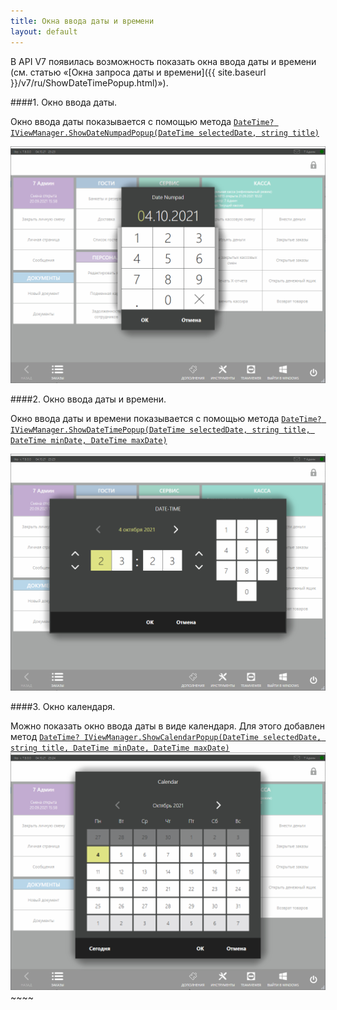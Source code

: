 ```yaml
---
title: Окна ввода даты и времени
layout: default
---
```


В API V7 появилась возможность показать окна ввода даты и времени (см. статью «[Окна запроса даты и времени]({{ site.baseurl }}/v7/ru/ShowDateTimePopup.html)»).

####1. Окно ввода даты.

Окно ввода даты показывается с помощью метода [`DateTime? IViewManager.ShowDateNumpadPopup(DateTime selectedDate, string title)`]()

![date-numpad-popup](../img/showDateTimePopup/DateNumpadPopup.PNG)

####2. Окно ввода даты и времени.

Окно ввода даты и времени показывается с помощью метода [`DateTime? IViewManager.ShowDateTimePopup(DateTime selectedDate, string title, DateTime minDate, DateTime maxDate)`]()

![date-time-popup](../img/showDateTimePopup/DateTimePopup.PNG)

####3. Окно календаря.

Можно показать окно ввода даты в виде календаря. Для этого добавлен метод [`DateTime? IViewManager.ShowCalendarPopup(DateTime selectedDate, string title, DateTime minDate, DateTime maxDate)`]()
![calendar-popup](../img/showDateTimePopup/CalendarPopup.PNG)~~~~